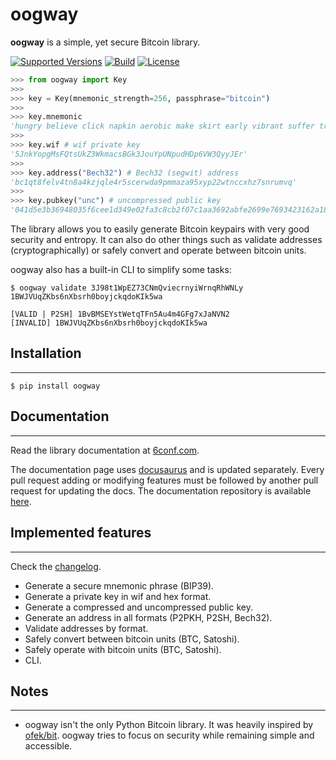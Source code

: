 # oogway
**oogway** is a simple, yet secure Bitcoin library.

[![Supported Versions](https://img.shields.io/pypi/pyversions/oogway.svg?&style=flat)](https://pypi.org/project/oogway)
[![Build](https://img.shields.io/travis/merwane/oogway.svg?branch=master&style=flat)](https://pypi.org/project/oogway)
[![License](https://img.shields.io/badge/license-MIT-blue.svg?style=flat&logo=bitcoin&color=orange)](https://pypi.org/project/oogway)

```python
>>> from oogway import Key
>>> 
>>> key = Key(mnemonic_strength=256, passphrase="bitcoin")
>>> 
>>> key.mnemonic
'hungry believe click napkin aerobic make skirt early vibrant suffer trumpet pupil prize ecology bleak citizen absent chief feed skin vast enter this female'
>>> 
>>> key.wif # wif private key
'5JnkYopgMsFQtsUkZ3WkmacsBGk3JouYpUNpudHDp6VW3QyyJEr'
>>> 
>>> key.address("Bech32") # Bech32 (segwit) address
'bc1qt8felv4tn8a4kzjqle4r5scerwda9pmmaza95xyp22wtnccxhz7snrumvq'
>>> 
>>> key.pubkey("unc") # uncompressed public key
'041d5e3b36948035f6cee1d349e02fa3c8cb2f07c1aa3692abfe2699e7693423162a184b8bf58aec320368ddb58ff16705f3ecfed23f8cc080b1225a0e90a74c6c'
```

The library allows you to easily generate Bitcoin keypairs with very good security and entropy. It can also do other things such as validate addresses (cryptographically) or safely convert and operate between bitcoin units.

oogway also has a built-in CLI to simplify some tasks:
```console
$ oogway validate 3J98t1WpEZ73CNmQviecrnyiWrnqRhWNLy 1BWJVUqZKbs6nXbsrh0boyjckqdoKIk5wa

[VALID | P2SH] 1BvBMSEYstWetqTFn5Au4m4GFg7xJaNVN2
[INVALID] 1BWJVUqZKbs6nXbsrh0boyjckqdoKIk5wa
```

## Installation
---------------
```console
$ pip install oogway
```

## Documentation
---------------
Read the library documentation at [6conf.com](https://oogway.6conf.com).

The documentation page uses [docusaurus](https://docusaurus.io) and is updated separately. Every pull request adding or modifying features must be followed by another pull request for updating the docs. The documentation repository is available [here](https://github.com/merwane/oogway-docs).

## Implemented features
--------------
Check the [changelog](https://github.com/merwane/oogway/blob/master/CHANGELOG.md).

* Generate a secure mnemonic phrase (BIP39).
* Generate a private key in wif and hex format.
* Generate a compressed and uncompressed public key.
* Generate an address in all formats (P2PKH, P2SH, Bech32).
* Validate addresses by format.
* Safely convert between bitcoin units (BTC, Satoshi).
* Safely operate with bitcoin units (BTC, Satoshi).
* CLI.

## Notes
-------------
* oogway isn't the only Python Bitcoin library. It was heavily inspired by [ofek/bit](https://github.com/ofek/bit). oogway tries to focus on security while remaining simple and accessible.